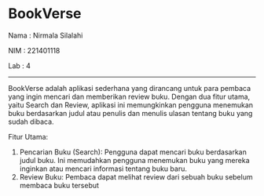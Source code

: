 # BookVerse

Nama : Nirmala Silalahi

NIM  : 221401118

Lab  : 4

___

BookVerse adalah aplikasi sederhana yang dirancang untuk para pembaca yang ingin mencari dan memberikan review buku. Dengan dua fitur utama, yaitu Search dan Review, aplikasi ini memungkinkan pengguna menemukan buku berdasarkan judul atau penulis dan menulis ulasan tentang buku yang sudah dibaca.

Fitur Utama:

1. Pencarian Buku (Search): Pengguna dapat mencari buku berdasarkan judul buku. Ini memudahkan pengguna menemukan buku yang mereka inginkan atau mencari informasi tentang buku baru.
2. Review Buku: Pembaca dapat melihat review dari sebuah buku sebelum membaca buku tersebut
